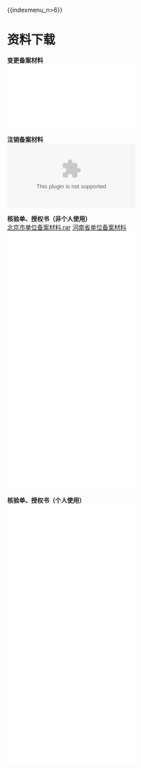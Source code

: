 {{indexmenu_n>6}}

# 资料下载

**变更备案材料**  
![](/images/beian/beian1/变更材料.rar)  
  
**注销备案材料**  
![](/images/beian/beian1/注销材料.docx)  
  
**核验单、授权书（非个人使用）**  
[北京市单位备案材料.rar](/images/北京市单位备案材料.rar)
[河南省单位备案材料](/images/河南省单位备案材料.rar)  
![](/images/beian/beian1/湖北省单位备案材料.rar)  
![](/images/beian/beian1/四川省单位备案材料.rar)  
![](/images/beian/beian1/山东_河北_辽宁单位备案材料.rar)  
![](/images/beian/beian1/其他省单位备案材料.rar)  
  
**核验单、授权书（个人使用）**  
![](/images/beian/beian1/北京地区个人备案材料.rar)  
![](/images/beian/beian1/广东地区个人备案材料.rar)  
![](/images/beian/beian1/江西_新疆地区个人备案材料.rar)  
![](/images/beian/beian1/其他地区个人备案材料.rar)
